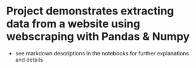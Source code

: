# Project demonstrates extracting data from a website using webscraping with Pandas & Numpy
- see markdown descriptions in the notebooks for further explanations and details 

